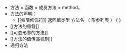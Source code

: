 - 方法 = 函数 = 成员方法 = method。
- 方法的声明：
	- [[权限修饰符]]  返回值类型  方法名  （  形参列表  ） {
	      }
- [[方法的重载]]
- [[可变形参的方法]]
- [[方法的值传递机制]]
- 递归方法